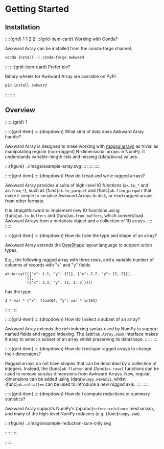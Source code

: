 # Getting Started

## Installation

::::{grid} 1 1 2 2
:::{grid-item-card} Working with Conda?

Awkward Array can be installed from the conda-forge channel.
```bash
conda install -c conda-forge awkward
```

:::
:::{grid-item-card}  Prefer pip?

Binary wheels for Awkward Array are available on PyPI.
```bash
pip install awkward
```
:::
::::

## Overview
::::::{grid} 1

:::::{grid-item} 
::::{dropdown} What kind of data does Awkward Array handle?

Awkward Array is designed to make working with [_ragged_ arrays](https://en.wikipedia.org/wiki/Jagged_array) as trivial as manipulating regular (non-ragged) N-dimensional arrays in NumPy. It understands variable-length lists and missing ({data}`None`) values.

:::{figure} ../image/example-array.svg
:::
::::
:::::

:::::{grid-item} 
::::{dropdown} How do I read and write ragged arrays?

Awkward Array provides a suite of high-level IO functions (`ak.to_*` and `ak.from_*`), such as {func}`ak.to_parquet` and {func}`ak.from_parquet` that make it simple to serialise Awkward Arrays to disk, or read ragged arrays from other formats. 

It is straightforward to implement new IO functions using {func}`ak.to_buffers` and {func}`ak.from_buffers`, which convert/load Awkward Arrays from a metadata object and a collection of 1D arrays.
::::
:::::

:::::{grid-item} 
::::{dropdown} How do I see the type and shape of an array?

Awkward Array extends the [DataShape](https://datashape.readthedocs.io/en/latest/) layout language to support union types.

E.g., the following ragged array with three rows, and a variable number of columns of records with "x" and "y" fields
```python3
ak.Array([[{"x": 1.1, "y": [1]}, {"x": 2.2, "y": [2, 2]}],
          [],
          [{"x": 3.3, "y": [3, 3, 3]}]])
```
has the type:
```python3
3 * var * {"x": float64, "y": var * int64}
``` 
::::
:::::

:::::{grid-item} 
::::{dropdown} How do I select a subset of an array?

Awkward Array extends the rich indexing syntax used by NumPy to support named fields and ragged indexing. The {attr}`ak.Array.mask` interface makes it easy to select a subset of an array whilst preserving its datashape.
::::
:::::


:::::{grid-item} 
::::{dropdown} How do I reshape ragged arrays to change their dimensions?

Ragged arrays do not have shapes that can be described by a collection of integers. Instead, the {func}`ak.flatten` and {func}`ak.ravel` functions can be used to remove surplus dimensions from Awkward Arrays. New, regular, dimensions can be added using {data}`numpy.newaxis`, whilst {func}`ak.unflatten` can be used to introduce a new _ragged_ axis.
::::
:::::


:::::{grid-item} 
::::{dropdown} How do I compute reductions or summary statistics?

Awkward Array supports NumPy's {np:doc}`reference/ufuncs` mechanism, and many of the high-level NumPy reducers (e.g. {func}`numpy.sum`).

:::{figure} ../image/example-reduction-sum-only.svg

::::
:::::

::::::

